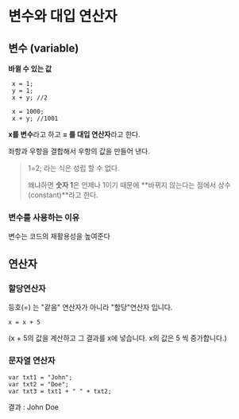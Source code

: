 # 변수와 대입 연산자

## 변수 (variable)

**바뀔 수 있는 값**

```
 x = 1;
 y = 1;
 x + y; //2
 
 x = 1000;
 x + y; //1001
```

**x를 변수**라고 하고 **= 를 대입 연산자**라고 한다. 

좌항과 우항을 결합해서 우항의 값을 만들어 낸다.

> 1=2; 라는 식은 성립 할 수 없다. 
>
> 왜냐하면 **숫자 1**은 언제나 1이기 때문에 **바뀌지 않는다는 점에서 상수(constant)**라고 한다.



### 변수를 사용하는 이유

변수는 코드의 재활용성을 높여준다





## 연산자

### 할당연산자

등호(=) 는 "같음" 연산자가 아니라 "할당"연산자 입니다.

```
x = x + 5
```

(x + 5의 값을 계산하고 그 결과를 x에 넣습니다. x의 값은 5 씩 증가합니다.)



### 문자열 연산자

```
var txt1 = "John";
var txt2 = "Doe";
var txt3 = txt1 + " " + txt2;
```

결과 : John Doe

